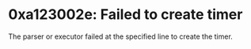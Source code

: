 # 0xa123002e: Failed to create timer

The parser or executor failed at the specified line to create the timer.
